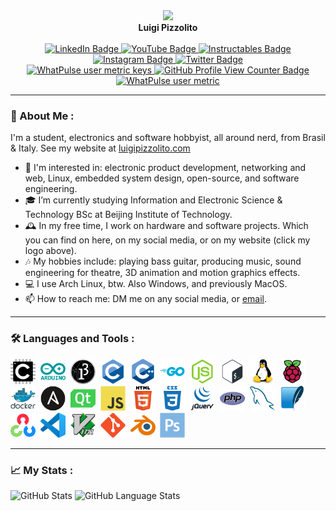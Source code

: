 <div id="header" align="center" width="100%">
  <a href="https://www.luigipizzolito.com">
    <img src="https://www.luigipizzolito.com/assets/img/LP-Logo.png" width="100" />
  </a>
  <br />
  <b>Luigi Pizzolito</b>
  <br /><br />
  <div id="badges">
    <a href="https://linkedin.com/in/luigi-pizzolito-022275205">
      <img src="https://img.shields.io/badge/LinkedIn-blue?style=flat-square&logo=linkedin&logoColor=white" alt="LinkedIn Badge"/>
    </a>
    <a href="https://www.youtube.com/channel/UCtt9z7gzJLmMQ_8Hbl_jF0w">
      <img src="https://img.shields.io/badge/YouTube-red?style=flat-square&logo=youtube&logoColor=white" alt="YouTube Badge" />
    </a>
    <a href="https://www.instructables.com/member/Luigi+Pizzolito/">
      <img src="https://img.shields.io/badge/Instructables-orange?style=flat-square&logo=instructables&logoColor=white" alt="Instructables Badge" />
    </a>
    <a href="https://www.instagram.com/luigi.pizzolito/">
      <img src="https://img.shields.io/badge/Instagram-d63085?style=flat-square&logo=instagram&logoColor=white" alt="Instagram Badge" />
    </a>
    <a href="https://twitter.com/Luigi_Pizzolito">
      <img src="https://img.shields.io/badge/Twitter-blue?style=flat-square&logo=twitter&logoColor=white" alt="Twitter Badge"/>
    </a>
  </div>
  <div id="mini-stats">
    <a href="https://whatpulse.org/Luigi_Pizzolito_">
      <img alt="WhatPulse user metric keys" src="https://img.shields.io/whatpulse/keys/user/1374975?color=2db7ac&label=Keyboard%20Keys&logo=linux&logoColor=white&style=flat-square">
    </a>
    <a href="https://github.com/Luigi-Pizzolito">
      <img src="https://komarev.com/ghpvc/?username=Luigi-Pizzolito&color=074dcd&style=flat-square&label=GH Profile Views" alt="GitHub Profile View Counter Badge" />
    </a>
    <a href="https://whatpulse.org/Luigi_Pizzolito_">
      <img alt="WhatPulse user metric" src="https://img.shields.io/whatpulse/clicks/user/1374975?color=2db7ac&label=Mouse%20Clicks&logo=linux&logoColor=white&style=flat-square">
    </a>
  </div>
</div>

---

### :speech_balloon: About Me :

I'm a student, electronics and software hobbyist, all around nerd, from Brasil & Italy. See my website at [luigipizzolito.com](https://www.luigipizzolito.com/)

<!-- - 🔭 I’m currently working on ... -->
- :toolbox: I'm interested in: electronic product development, networking and web, Linux, embedded system design, open-source, and software engineering.
- 🎓 I’m currently studying Information and Electronic Science & Technology BSc at Beijing Institute of Technology.
- :mantelpiece_clock: In my free time, I work on hardware and software projects. Which you can find on here, on my social media, or on my website (click my logo above).
- :notes: My hobbies include: playing bass guitar, producing music, sound engineering for theatre, 3D animation and motion graphics effects.
- :computer: I use Arch Linux, btw. Also Windows, and previously MacOS.
- 📫 How to reach me: DM me on any social media, or [email](mailto:luigi.pizzolito@hotmail.com).

---

### :hammer_and_wrench: Languages and Tools :
<div id="tool-icons">
  <!-- In future link these to website by tag category -->
  <!-- Embedded -->
  <img src="https://raw.githubusercontent.com/devicons/devicon/master/icons/embeddedc/embeddedc-original.svg" title="Embedded C" alt="Embedded C" width="40" height="40"/>&nbsp;
  <img src="https://raw.githubusercontent.com/devicons/devicon/master/icons/arduino/arduino-original-wordmark.svg" title="Arduino" alt="Arduino" width="40" height="40"/>&nbsp;
  <img src="https://raw.githubusercontent.com/devicons/devicon/master/icons/processing/processing-original.svg" title="Processing" alt="Processing" width="40" height="40"/>&nbsp;
  <!-- Programming -->
  <img src="https://raw.githubusercontent.com/devicons/devicon/master/icons/c/c-original.svg" title="C" alt="C" width="40" height="40"/>&nbsp;
  <img src="https://raw.githubusercontent.com/devicons/devicon/master/icons/cplusplus/cplusplus-original.svg" title="C++" alt="C++" width="40" height="40"/>&nbsp;
  <img src="https://raw.githubusercontent.com/devicons/devicon/master/icons/go/go-original-wordmark.svg" title="Go" alt="Go" width="40" height="40"/>&nbsp;
  <img src="https://raw.githubusercontent.com/devicons/devicon/master/icons/nodejs/nodejs-original.svg" title="NodeJS" alt="NodeJS" width="40" height="40"/>&nbsp;
  <!-- Infrastructure -->
  <img src="https://raw.githubusercontent.com/devicons/devicon/master/icons/bash/bash-original.svg" title="Bash" alt="Bash" width="40" height="40"/>&nbsp;
  <img src="https://raw.githubusercontent.com/devicons/devicon/master/icons/linux/linux-original.svg" title="Linux" alt="Linux" width="40" height="40"/>&nbsp;
  <img src="https://raw.githubusercontent.com/devicons/devicon/master/icons/raspberrypi/raspberrypi-original.svg" title="Raspberry Pi" alt="Raspberry Pi" width="40" height="40"/>&nbsp;
  <img src="https://raw.githubusercontent.com/devicons/devicon/master/icons/docker/docker-original-wordmark.svg" title="Docker" alt="Docker" width="40" height="40"/>&nbsp;
  <img src="https://raw.githubusercontent.com/devicons/devicon/master/icons/ansible/ansible-original.svg" title="Ansible" alt="Ansible" width="40" height="40"/>&nbsp;
  <img src="https://raw.githubusercontent.com/devicons/devicon/master/icons/qt/qt-original.svg" title="Qt" alt="Qt" width="40" height="40"/>&nbsp;
  <!-- Web -->
  <img src="https://raw.githubusercontent.com/devicons/devicon/master/icons/javascript/javascript-original.svg" title="JavaScript" alt="JavaScript" width="40" height="40"/>&nbsp;
  <img src="https://raw.githubusercontent.com/devicons/devicon/master/icons/html5/html5-original-wordmark.svg" title="HTML5" alt="HTML5" width="40" height="40"/>&nbsp;
  <img src="https://raw.githubusercontent.com/devicons/devicon/master/icons/css3/css3-plain-wordmark.svg" title="CSS" alt="CSS" width="40" height="40"/>&nbsp;
  <img src="https://raw.githubusercontent.com/devicons/devicon/master/icons/jquery/jquery-original-wordmark.svg" title="jQuery" alt="jQuery" width="40" height="40"/>&nbsp;
  <img src="https://raw.githubusercontent.com/devicons/devicon/master/icons/php/php-original.svg" title="PHP" alt="PHP" width="40" height="40"/>&nbsp;
  <!-- DB + AI -->
  <img src="https://raw.githubusercontent.com/devicons/devicon/master/icons/mysql/mysql-original.svg" title="MySQL" alt="MySQL" width="40" height="40"/>&nbsp;
  <img src="https://raw.githubusercontent.com/devicons/devicon/master/icons/sqlite/sqlite-original.svg" title="SQlite" alt="SQlite" width="40" height="40"/>&nbsp;
  <img src="https://raw.githubusercontent.com/devicons/devicon/master/icons/opencv/opencv-original.svg" title="OpenCV" alt="OpenCV" width="40" height="40"/>&nbsp;
  <!-- Text Editors -->
  <img src="https://raw.githubusercontent.com/devicons/devicon/master/icons/vscode/vscode-original.svg" title="VSCode" alt="VSCode" width="40" height="40"/>&nbsp;
  <img src="https://raw.githubusercontent.com/devicons/devicon/master/icons/vim/vim-original.svg" title="Vim and NeoVim" alt="Vim and NeoVim" width="40" height="40"/>&nbsp;
  <img src="https://raw.githubusercontent.com/devicons/devicon/master/icons/git/git-original.svg" title="Git" alt="Git" width="40" height="40"/>&nbsp;
  <!-- Art -->
  <img src="https://raw.githubusercontent.com/devicons/devicon/master/icons/blender/blender-original.svg" title="Blender" alt="Blender" width="40" height="40"/>&nbsp;
  <img src="https://raw.githubusercontent.com/devicons/devicon/master/icons/photoshop/photoshop-plain.svg" title="Adobe Photoshop" alt="Adobe Photoshop" width="40" height="40"/>&nbsp;
</div>

---

### :chart_with_upwards_trend: My Stats :

![GitHub Stats](https://github-readme-stats.vercel.app/api?username=Luigi-Pizzolito&show_icons=true&count_private=true&include_all_commits=true&theme=transparent&icon_color=2db7ac&title_color=074dcd&text_color=808080&hide_border=true)
![GitHub Language Stats](https://github-readme-stats.vercel.app/api/top-langs/?username=Luigi-Pizzolito&layout=compact&count_private=true&langs_count=8&theme=transparent&icon_color=2db7ac&title_color=074dcd&text_color=808080&hide_border=true)

<!---
In future add list of website blog posts here too: see https://www.sitepoint.com/github-profile-readme/ 
---

### ⌨️ Blog Posts :

-->
<!---
In future add list of projects I'm happy with here too:
---

### 😎 Projects I'm Happy With :

[![IFTTT-Dash-Button](https://github-readme-stats.vercel.app/api/pin/?username=Luigi-Pizzolito&repo=IFTTT-Dash-Button&theme=transparent&icon_color=8b949e&title_color=8b949e&text_color=808080&hide_border=true)](https://github.com/Luigi-Pizzolito/IFTTT-Dash-Button)
-->
